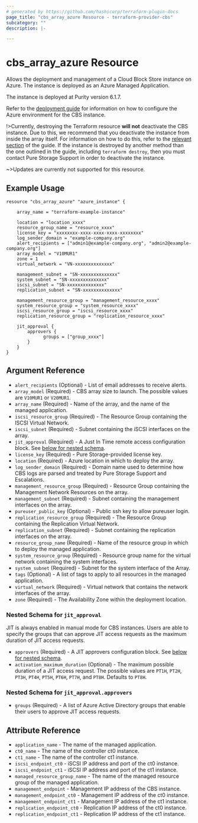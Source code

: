```yaml
---
# generated by https://github.com/hashicorp/terraform-plugin-docs
page_title: "cbs_array_azure Resource - terraform-provider-cbs"
subcategory: ""
description: |-

---
```


# cbs_array_azure Resource

Allows the deployment and management of a Cloud Block Store instance on Azure. The instance is deployed as an Azure Managed Application.

The instance is deployed at Purity version 6.1.7.

Refer to the [deployment guide](https://support.purestorage.com/FlashArray/PurityFA/Cloud_Block_Store/Cloud_Block_Store_Deployment_and_Configuration_Guide_for_Azure) for information on how to configure the Azure environment for the CBS instance.

!>Currently, destroying the Terraform resource **will not** deactivate the CBS instance. Due to this,
we recommend that you deactivate the instance from inside the array itself. For information on how
to do this, refer to the [relevant section](https://support.purestorage.com/FlashArray/PurityFA/Cloud_Block_Store/Cloud_Block_Store_Deployment_and_Configuration_Guide_for_Azure#Removing_Cloud_Block_Store) of the guide. If the instance is destroyed by another
method than the one outlined in the guide, including `terraform destroy`, then you must contact
Pure Storage Support in order to deactivate the instance.

~>Updates are currently not supported for this resource.

## Example Usage

```hcl
resource "cbs_array_azure" "azure_instance" {

    array_name = "terraform-example-instance"

    location = "location_xxxx"
    resource_group_name = "resource_xxxx"
    license_key = "xxxxxxxx-xxxx-xxxx-xxxx-xxxxxxxx"
    log_sender_domain = "example-company.org"
    alert_recipients = ["admin1@example-company.org", "admin2@example-company.org"]
    array_model = "V10MUR1"
    zone = 1
    virtual_network = "VN-xxxxxxxxxxxxxx"

    management_subnet = "SN-xxxxxxxxxxxxxx"
    system_subnet = "SN-xxxxxxxxxxxxxx"
    iscsi_subnet = "SN-xxxxxxxxxxxxxx"
    replication_subnet = "SN-xxxxxxxxxxxxxx"

    management_resource_group = "management_resource_xxxx"
    system_resource_group = "system_resource_xxxx"
    iscsi_resource_group = "iscsi_resource_xxxx"
    replication_resource_group = "replication_resource_xxxx"

    jit_approval {
        approvers {
              groups = ["group_xxxx"]
        }
    }
}
```


## Argument Reference

- `alert_recipients` (Optional) - List of email addresses to receive alerts.
- `array_model` (Required) - CBS array size to launch. The possible values are `V10MUR1` or `V20MUR1`.
- `array_name` (Required) - Name of the array, and the name of the managed application.
- `iscsi_resource_group` (Required) - The Resource Group containing the ISCSI Virtual Network.
- `iscsi_subnet` (Required) - Subnet containing the iSCSI interfaces on the array.
- `jit_approval` (Required) - A Just In Time remote access configuration block. See [below for nested schema](#nestedblock--jit_approval).
- `license_key` (Required) - Pure Storage-provided license key.
- `location` (Required) - Azure location in which to deploy the array.
- `log_sender_domain` (Required) - Domain name used to determine how CBS logs are parsed and treated by Pure Storage Support and Escalations.
- `management_resource_group` (Required) - Resource Group containing the Management Network Resources on the array.
- `management_subnet` (Required) - Subnet containing the management interfaces on the array.
- `pureuser_public_key` (Optional) - Public ssh key to allow pureuser login.
- `replication_resource_group` (Required) - The Resource Group containing the Replication Virtual Network.
- `replication_subnet` (Required) - Subnet containing the replication interfaces on the array.
- `resource_group_name` (Required) - Name of the resource group in which to deploy the managed application.
- `system_resource_group` (Required) - Resource group name for the virtual network containing the system interfaces.
- `system_subnet` (Required) - Subnet for the system interface of the Array.
- `tags` (Optional) - A list of tags to apply to all resources in the managed application.
- `virtual_network` (Required) - Virtual network that contains the network interfaces of the array.
- `zone` (Required) - The Availability Zone within the deployment location.


<a id="nestedblock--jit_approval"></a>
### Nested Schema for `jit_approval`

JIT is always enabled in manual mode for CBS instances. Users are able to specify the groups that
can approve JIT access requests as the maximum duration of JIT access requests.

- `approvers` (Required) - A JIT approvers configuration block. See [below for nested schema](#nestedblock--jit_approval--approvers).
- `activation_maximum_duration` (Optional) - The maximum possible duration of a JIT access request. The possible values are
`PT1H`, `PT2H`, `PT3H`, `PT4H`, `PT5H`, `PT6H`, `PT7H`, and `PT8H`. Defaults to `PT8H`.


<a id="nestedblock--jit_approval--approvers"></a>
### Nested Schema for `jit_approval.approvers`

- `groups` (Required) - A list of Azure Active Directory groups that enable their users to approve JIT access requests.

## Attribute Reference

- `application_name` - The name of the managed application.
- `ct0_name` - The name of the controller ct0 instance.
- `ct1_name` - The name of the controller ct1 instance.
- `iscsi_endpoint_ct0` - iSCSI IP address and port of the ct0 instance.
- `iscsi_endpoint_ct1` - iSCSI IP address and port of the ct1 instance.
- `managed_resource_group_name` - The name of the managed resource group of the managed application.
- `management_endpoint` - Management IP address of the CBS instance.
- `management_endpoint_ct0` - Management IP address of the ct0 instance.
- `management_endpoint_ct1` - Management IP address of the ct1 instance.
- `replication_endpoint_ct0` - Replication IP address of the ct0 instance.
- `replication_endpoint_ct1` - Replication IP address of the ct1 instance.